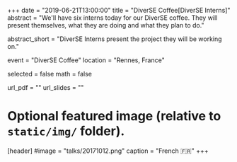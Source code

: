 +++
date = "2019-06-21T13:00:00"
title = "DiverSE Coffee[DiverSE Interns]"
abstract = "We'll have six interns today for our DiverSE coffee.
They will present themselves, what they are doing and what they plan to do."

abstract_short = "DiverSE Interns present the project they will be working on."

event = "DiverSE Coffee"
location = "Rennes, France"

selected = false
math = false

url_pdf = ""
url_slides = ""

# Optional featured image (relative to `static/img/` folder).
[header]
#image = "talks/20171012.png"
caption = "French :fr:"
+++

